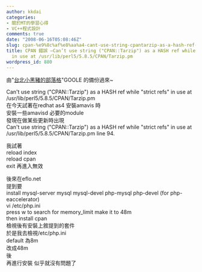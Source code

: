 ```yaml
---
author: kkdai
categories:
- 關於MT的學習心得
- VC++程式設計
comments: true
date: "2008-06-16T05:08:46Z"
slug: cpan-%e9%8c%af%e8%aa%a4-cant-use-string-cpantarzip-as-a-hash-ref-while-strict-refs-in-use-at-usrlibperl5585cpantarzippm
title: CPAN 錯誤 –Can’t use string ("CPAN::Tarzip") as a HASH ref while "strict refs"
  in use at /usr/lib/perl5/5.8.5/CPAN/Tarzip.pm
wordpress_id: 880
---
```


由"[台北小黑豬的部落格](http://funnyd.idv.tw/blog/index.php?blog=1&page=1&paged=2)"GOOLE 的備份過來~  

Can't use string ("CPAN::Tarzip") as a HASH ref while "strict refs" in use at /usr/lib/perl5/5.8.5/CPAN/Tarzip.pm  
在今天試著在redhat as4 安裝amavis 時  
安裝一些amavisd 必要的module   
發現在做某些更新時出現  
Can't use string ("CPAN::Tarzip") as a HASH ref while "strict refs" in use at /usr/lib/perl5/5.8.5/CPAN/Tarzip.pm line 94.  

我試著  
reload index   
reload cpan   
exit 再進入無效  

後來在eflo.net  
提到要  
install mysql-server mysql mysql-devel php-mysql php-devel (for php-eaccelerator)  
vi /etc/php.ini  
press w to search for memory_limit make it to 48m  
then install cpan   
檢視後有安裝上敘提到的套件  
於是我去檢視/etc/php.ini   
default 為8m   
改成48m   
後  
再進行安裝 似乎就沒有問題了 
